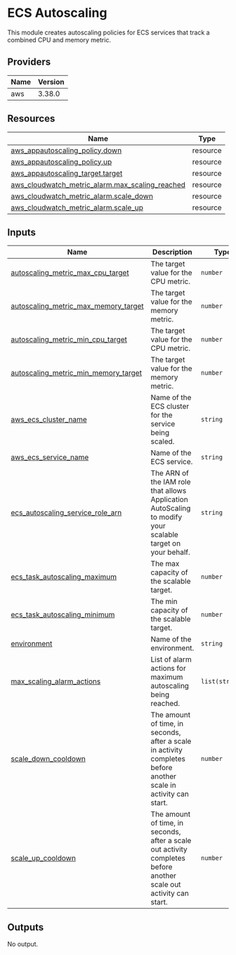 # ECS Autoscaling

This module creates autoscaling policies for ECS services that track a combined CPU and memory metric.

## Providers

| Name | Version |
|------|---------|
| aws  | 3.38.0  |

## Resources

| Name | Type |
|------|------|
| [aws_appautoscaling_policy.down](https://registry.terraform.io/providers/hashicorp/aws/latest/docs/resources/appautoscaling_policy) | resource |
| [aws_appautoscaling_policy.up](https://registry.terraform.io/providers/hashicorp/aws/latest/docs/resources/appautoscaling_policy) | resource |
| [aws_appautoscaling_target.target](https://registry.terraform.io/providers/hashicorp/aws/latest/docs/resources/appautoscaling_target) | resource |
| [aws_cloudwatch_metric_alarm.max_scaling_reached](https://registry.terraform.io/providers/hashicorp/aws/latest/docs/resources/cloudwatch_metric_alarm) | resource |
| [aws_cloudwatch_metric_alarm.scale_down](https://registry.terraform.io/providers/hashicorp/aws/latest/docs/resources/cloudwatch_metric_alarm) | resource |
| [aws_cloudwatch_metric_alarm.scale_up](https://registry.terraform.io/providers/hashicorp/aws/latest/docs/resources/cloudwatch_metric_alarm) | resource |

## Inputs

| Name | Description | Type | Default | Required |
|------|-------------|------|---------|:--------:|
| <a name="input_autoscaling_metric_max_cpu_target"></a> [autoscaling\_metric\_max\_cpu\_target](#input\_autoscaling\_metric\_max\_cpu\_target) | The target value for the CPU metric. | `number` | `80` | no |
| <a name="input_autoscaling_metric_max_memory_target"></a> [autoscaling\_metric\_max\_memory\_target](#input\_autoscaling\_metric\_max\_memory\_target) | The target value for the memory metric. | `number` | `80` | no |
| <a name="input_autoscaling_metric_min_cpu_target"></a> [autoscaling\_metric\_min\_cpu\_target](#input\_autoscaling\_metric\_min\_cpu\_target) | The target value for the CPU metric. | `number` | `30` | no |
| <a name="input_autoscaling_metric_min_memory_target"></a> [autoscaling\_metric\_min\_memory\_target](#input\_autoscaling\_metric\_min\_memory\_target) | The target value for the memory metric. | `number` | `30` | no |
| <a name="input_aws_ecs_cluster_name"></a> [aws\_ecs\_cluster\_name](#input\_aws\_ecs\_cluster\_name) | Name of the ECS cluster for the service being scaled. | `string` | n/a | yes |
| <a name="input_aws_ecs_service_name"></a> [aws\_ecs\_service\_name](#input\_aws\_ecs\_service\_name) | Name of the ECS service. | `string` | n/a | yes |
| <a name="input_ecs_autoscaling_service_role_arn"></a> [ecs\_autoscaling\_service\_role\_arn](#input\_ecs\_autoscaling\_service\_role\_arn) | The ARN of the IAM role that allows Application AutoScaling to modify your scalable target on your behalf. | `string` | n/a | yes |
| <a name="input_ecs_task_autoscaling_maximum"></a> [ecs\_task\_autoscaling\_maximum](#input\_ecs\_task\_autoscaling\_maximum) | The max capacity of the scalable target. | `number` | n/a | yes |
| <a name="input_ecs_task_autoscaling_minimum"></a> [ecs\_task\_autoscaling\_minimum](#input\_ecs\_task\_autoscaling\_minimum) | The min capacity of the scalable target. | `number` | `1` | no |
| <a name="input_environment"></a> [environment](#input\_environment) | Name of the environment. | `string` | n/a | yes |
| <a name="input_max_scaling_alarm_actions"></a> [max\_scaling\_alarm\_actions](#input\_max\_scaling\_alarm\_actions) | List of alarm actions for maximum autoscaling being reached. | `list(string)` | n/a | yes |
| <a name="input_scale_down_cooldown"></a> [scale\_down\_cooldown](#input\_scale\_down\_cooldown) | The amount of time, in seconds, after a scale in activity completes before another scale in activity can start. | `number` | `60` | no |
| <a name="input_scale_up_cooldown"></a> [scale\_up\_cooldown](#input\_scale\_up\_cooldown) | The amount of time, in seconds, after a scale out activity completes before another scale out activity can start. | `number` | `60` | no |

## Outputs

No output.
